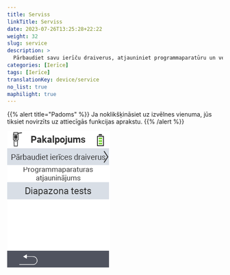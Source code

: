 ```yaml
---
title: Serviss
linkTitle: Serviss
date: 2023-07-26T13:25:28+22:22
weight: 32
slug: service
description: >
  Pārbaudiet savu ierīču draiverus, atjauniniet programmaparatūru un veiciet darbības pārbaudi
categories: [Ierīce]
tags: [Ierīce]
translationKey: device/service
no_list: true
maphilight: true
---
```

{{% alert title="Padoms" %}}
Ja noklikšķināsiet uz izvēlnes vienuma, jūs tiksiet novirzīts uz attiecīgās funkcijas aprakstu.
{{% /alert %}}

<img src="menu.png" alt="VitalControl Serviss" title="Serviss" usemap="#workmap" class="maphilight" />

<map name="workmap">
  <area shape="rect" coords="2,42,238,82" alt="Pārbaudīt ierīču draiverus" title="Instrukcijas, kā pārbaudīt ierīču draiverus, var atrast šeit&#10;Peles klikšķis: atvērt dokumentāciju" href="/lv/docs/diagnosis/hardware/">
  <area shape="rect" coords="2,82,238,122" alt="Programmaparatūras atjaunināšana" title="Instrukcijas, kā atjaunināt programmaparatūru, var atrast šeit&#10;Peles klikšķis: atvērt dokumentāciju" href="/lv/docs/firmware/update/">
  <area shape="rect" coords="2,122,238,162" alt="Darbības pārbaude" title="Instrukcijas, kā veikt darbības pārbaudi, var atrast šeit&#10;Peles klikšķis: atvērt dokumentāciju" href="/lv/docs/diagnosis/rfid-scan/">

  <area shape="rect" coords="2,282,120,319" alt="Atpakaļ" title="Atgriezties līmenī&#10;Peles klikšķis: atvērt dokumentāciju" href="/lv/docs/device/">
</map>
